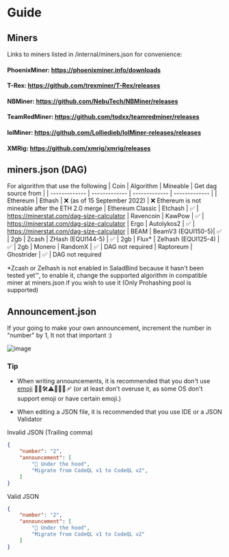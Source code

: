 # Guide

## Miners
Links to miners listed in /internal/miners.json for convenience:

#### PhoenixMiner: https://phoenixminer.info/downloads
#### T-Rex: https://github.com/trexminer/T-Rex/releases
#### NBMiner: https://github.com/NebuTech/NBMiner/releases
#### TeamRedMiner: https://github.com/todxx/teamredminer/releases
#### lolMiner: https://github.com/Lolliedieb/lolMiner-releases/releases
#### XMRig: https://github.com/xmrig/xmrig/releases

## miners.json (DAG)
For algorithm that use the following
| Coin | Algorithm  | Mineable | Get dag source from |
| ------------- | ------------- | ------------- | ------------- |
| Ethereum  | Ethash  | ❌ (as of 15 September 2022) | ❌ Ethereum is not mineable after the ETH 2.0 merge
| Ethereum Classic | Etchash |  ✅ | https://minerstat.com/dag-size-calculator
| Ravencoin  | KawPow |  ✅ | https://minerstat.com/dag-size-calculator
| Ergo  | Autolykos2 | ✅ | https://minerstat.com/dag-size-calculator
| BEAM | BeamV3 (EQUI150-5)| ✅ | 2gb
| Zcash | ZHash (EQUI144-5) | ✅ | 2gb
| Flux* | Zelhash (EQUI125-4) | ✅ | 2gb
| Monero  | RandomX | ✅ | DAG not required
| Raptoreum | Ghostrider | ✅ | DAG not required

*Zcash or Zelhash is not enabled in SaladBind because it hasn't been tested yet™️, to enable it, change the supported algorithm in compatible miner at miners.json if you wish to use it (Only Prohashing pool is supported)

## Announcement.json
If your going to make your own announcement, increment the number in "number" by 1, It not that important :)

![image](https://user-images.githubusercontent.com/93124920/191002509-8ec5dca1-c722-498d-86c6-efcaae099c89.png)

### Tip
* When writing announcements, it is recommended that you don't use [emoji](https://en.wikipedia.org/wiki/Emoji) 🔧📜🛠️⚠️🎉✅🐛🩹 (or at least don't overuse it, as some OS don't support emoji or have certain emoji.)

* When editing a JSON file, it is recommended that you use IDE or a JSON Validator

Invalid JSON (Trailing comma)
```json
{
    "number": "2",
    "announcement": [
        "🔧 Under the hood",
        "Migrate from CodeQL v1 to CodeQL v2",
    ]
}

```
Valid JSON
```json
{
    "number": "2",
    "announcement": [
        "🔧 Under the hood",
        "Migrate from CodeQL v1 to CodeQL v2"
    ]
}

```
